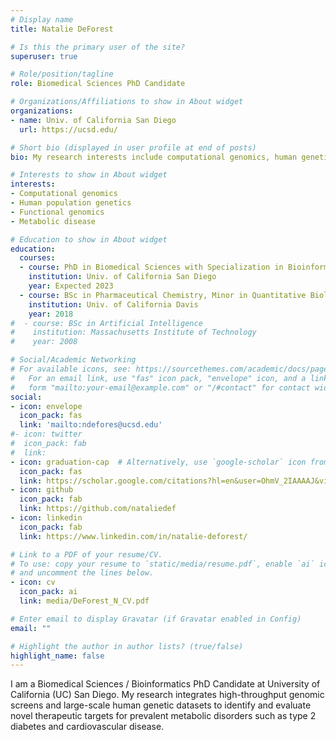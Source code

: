 ```yaml
---
# Display name
title: Natalie DeForest

# Is this the primary user of the site?
superuser: true

# Role/position/tagline
role: Biomedical Sciences PhD Candidate

# Organizations/Affiliations to show in About widget
organizations:
- name: Univ. of California San Diego
  url: https://ucsd.edu/

# Short bio (displayed in user profile at end of posts)
bio: My research interests include computational genomics, human genetics, and metabolic disease.

# Interests to show in About widget
interests:
- Computational genomics
- Human population genetics
- Functional genomics
- Metabolic disease

# Education to show in About widget
education:
  courses:
  - course: PhD in Biomedical Sciences with Specialization in Bioinformatics
    institution: Univ. of California San Diego
    year: Expected 2023
  - course: BSc in Pharmaceutical Chemistry, Minor in Quantitative Biology & Bioinformatics, summa cum laude
    institution: Univ. of California Davis
    year: 2018
#  - course: BSc in Artificial Intelligence
#    institution: Massachusetts Institute of Technology
#    year: 2008

# Social/Academic Networking
# For available icons, see: https://sourcethemes.com/academic/docs/page-builder/#icons
#   For an email link, use "fas" icon pack, "envelope" icon, and a link in the
#   form "mailto:your-email@example.com" or "/#contact" for contact widget.
social:
- icon: envelope
  icon_pack: fas
  link: 'mailto:ndefores@ucsd.edu'
#- icon: twitter
#  icon_pack: fab
#  link: 
- icon: graduation-cap  # Alternatively, use `google-scholar` icon from `ai` icon pack
  icon_pack: fas
  link: https://scholar.google.com/citations?hl=en&user=OhmV_2IAAAAJ&view_op=list_works&gmla=AJsN-F5vTdso_aFtsXByTKTNiDJMMjBko8T9gfAaAuKVnmbmXgFXVhnQAnOz0HuxmjMHWJaoRlj2rdSKnjs0goN4g-cXOW9eD4Gk2k_-4w7_YC57ZZFQ5TU
- icon: github
  icon_pack: fab
  link: https://github.com/nataliedef
- icon: linkedin
  icon_pack: fab
  link: https://www.linkedin.com/in/natalie-deforest/

# Link to a PDF of your resume/CV.
# To use: copy your resume to `static/media/resume.pdf`, enable `ai` icons in `params.toml`, 
# and uncomment the lines below.
- icon: cv
  icon_pack: ai
  link: media/DeForest_N_CV.pdf

# Enter email to display Gravatar (if Gravatar enabled in Config)
email: ""

# Highlight the author in author lists? (true/false)
highlight_name: false
---
```


I am a Biomedical Sciences / Bioinformatics PhD Candidate at University of California (UC) San Diego. My research integrates high-throughput genomic screens and large-scale human genetic datasets to identify and evaluate novel therapeutic targets for prevalent metabolic disorders such as type 2 diabetes and cardiovascular disease. 

<!-- {{< icon name="download" pack="fas" >}} Download my {{< staticref "media/demo_resume.pdf" "newtab" >}}resumé{{< /staticref >}}.""" -->
